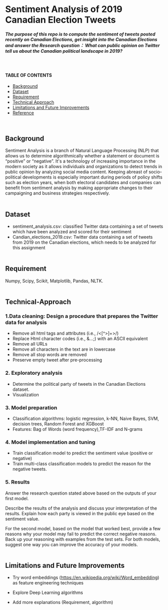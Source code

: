 # Sentiment Analysis of 2019 Canadian Election Tweets  

##### The purpose of this repo is to compute the sentiment of tweets posted recently on Canadian Elections, get insight into the Canadian Elections and answer the Research question： What can public opinion on Twitter tell us about the Canadian political landscape in 2019?
</br>


#### TABLE OF CONTENTS 
- [Background](#background) 
- [Dataset](#dataset) 
- [Requirement](#requirement)
- [Technical Approach](#Technical-Approach)
- [Limitations and Future Improvements](#Limitations-and-Future-Improvements)
- [Reference](#Reference)  
<br/>

 
## Background
 
Sentiment Analysis is a branch of Natural Language Processing (NLP) that allows us to determine algorithmically whether a statement or document is “positive” or “negative”. It's a technology of increasing importance in the modern society as it allows individuals and organizations to detect trends in public opinion by analyzing social media content. Keeping abreast of socio-political developments is especially important during periods of policy shifts such as election years, when both electoral candidates and companies can benefit from sentiment analysis by making appropriate changes to their campaigning and business strategies respectively.
</br> </br> 


## Dataset
- sentiment_analysis.csv: classified Twitter data containing a set of tweets which
have been analyzed and scored for their sentiment
- Candian_elections_2019.csv: Twitter data containing a set of tweets from 2019 on the Canadian elections, which needs to be analyzed for this assignment
</br> </br>  
 
 
## Requirement
Numpy, Scipy, Scikit, Matplotlib, Pandas, NLTK.
</br> </br> 
 
 
## Technical-Approach

### 1.Data cleaning: Design a procedure that prepares the Twitter data for analysis
- Remove all html tags and attributes (i.e., /<[^>]+>/)
- Replace Html character codes (i.e., &...;) with an ASCII equivalent
- Remove all URLs
- Remove all characters in the text are in lowercase
- Remove all stop words are removed
- Preserve empty tweet after pre-processing

### 2. Exploratory analysis  
- Determine the political party of tweets in the Canadian Elections dataset.
- Visualization

### 3. Model preparation 
- Classification algorithms: logistic regression, k-NN, Naive Bayes, SVM, decision trees, Random Forest and XGBoost
- Features: Bag of Words (word frequency),TF-IDF and N-grams
 
### 4. Model implementation and tuning  
- Train classification model to predict the sentiment value (positive or negative) 
- Train multi-class classification models to predict the reason for the negative tweets. 
 
### 5. Results  
Answer the research question stated above based on the outputs of your first model.

Describe the results of the analysis and discuss your interpretation of the results. Explain
how each party is viewed in the public eye based on the sentiment value. 

For the second
model, based on the model that worked best, provide a few reasons why your model may
fail to predict the correct negative reasons. Back up your reasoning with examples from
the test sets. For both models, suggest one way you can improve the accuracy of your
models.
</br></br> 


## Limitations and Future Improvements
* Try word embeddings (https://en.wikipedia.org/wiki/Word_embedding) as feature engineering techniques  
* Explore Deep Learning algorithms  

* Add more explanations (Requirement, algorithm) 
 

 
 
 
